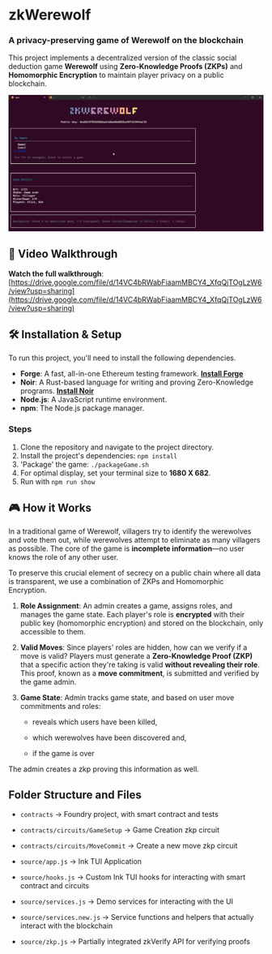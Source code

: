 # zkWerewolf

### A privacy-preserving game of Werewolf on the blockchain

This project implements a decentralized version of the classic social deduction game **Werewolf** using **Zero-Knowledge Proofs (ZKPs)** and **Homomorphic Encryption** to maintain player privacy on a public blockchain.

![zkWerewolf TUI](./demo/WindowsTerminal_CcrIYtjYWP.png)


## 📼 Video Walkthrough

**Watch the full walkthrough**: [https://drive.google.com/file/d/14VC4bRWabFiaamMBCY4_XfqQjTOgLzW6/view?usp=sharing](https://drive.google.com/file/d/14VC4bRWabFiaamMBCY4_XfqQjTOgLzW6/view?usp=sharing)

## 🛠️ Installation & Setup

To run this project, you'll need to install the following dependencies.

  * **Forge**: A fast, all-in-one Ethereum testing framework. **[Install Forge](https://book.getfoundry.sh/getting-started/installation)**
  * **Noir**: A Rust-based language for writing and proving Zero-Knowledge programs. **[Install Noir](https://www.google.com/search?q=https://noir-lang.org/getting_started/installation)**
  * **Node.js**: A JavaScript runtime environment.
  * **npm**: The Node.js package manager.

### Steps

1.  Clone the repository and navigate to the project directory.
2.  Install the project's dependencies: `npm install`
3.  'Package' the game: `./packageGame.sh`
4.  For optimal display, set your terminal size to **1680 X 682**.
5. Run with `npm run show`

## 🎮 How it Works

In a traditional game of Werewolf, villagers try to identify the werewolves and vote them out, while werewolves attempt to eliminate as many villagers as possible. The core of the game is **incomplete information**—no user knows the role of any other user.

To preserve this crucial element of secrecy on a public chain where all data is transparent, we use a combination of ZKPs and Homomorphic Encryption.

1. **Role Assignment**: An admin creates a game, assigns roles, and manages the game state. Each player's role is **encrypted** with their public key (homomorphic encryption) and stored on the blockchain, only accessible to them.

2. **Valid Moves**: Since players' roles are hidden, how can we verify if a move is valid? Players must generate a **Zero-Knowledge Proof (ZKP)** that a specific action they're taking is valid **without revealing their role**. This proof, known as a **move commitment**, is submitted and verified by the game admin.

3. **Game State**: Admin tracks game state, and based on user move commitments and roles:
    - reveals which users have been killed,

    - which werewolves have been discovered and,

    - if the game is over

  The admin creates a zkp proving this information as well.

## Folder Structure and Files
- `contracts` -> Foundry project, with smart contract and tests

- `contracts/circuits/GameSetup` -> Game Creation zkp circuit

- `contracts/circuits/MoveCommit` -> Create a new move zkp circuit

- `source/app.js` -> Ink TUI Application

- `source/hooks.js` -> Custom Ink TUI hooks for interacting with smart contract and circuits

- `source/services.js` -> Demo services for interacting with the UI

- `source/services.new.js` -> Service functions and helpers that actually interact with the blockchain

- `source/zkp.js` -> Partially integrated zkVerify API for verifying proofs